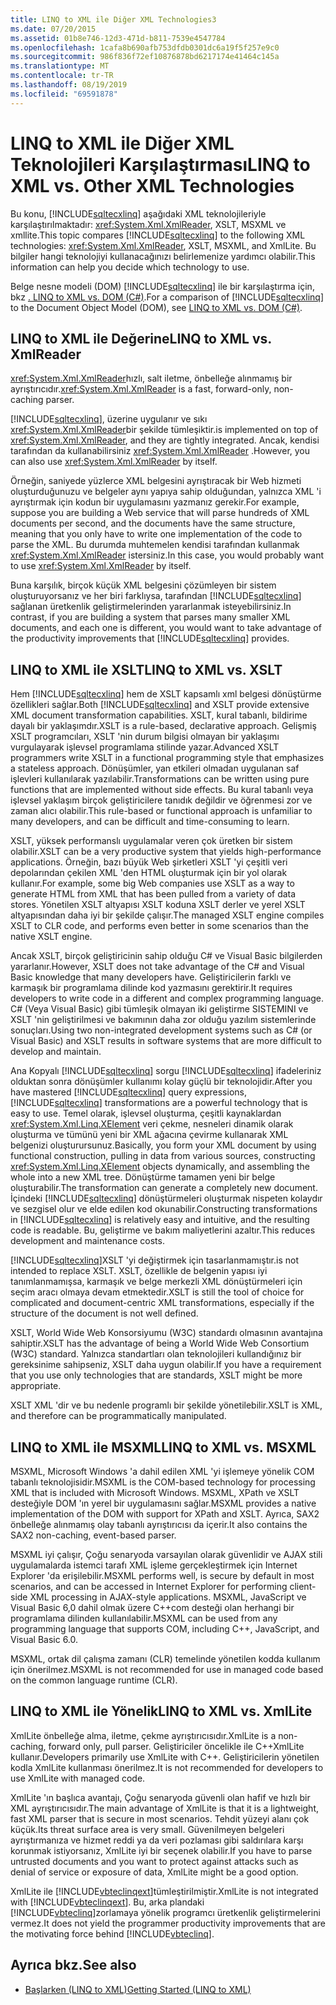 ```yaml
---
title: LINQ to XML ile Diğer XML Technologies3
ms.date: 07/20/2015
ms.assetid: 01b8e746-12d3-471d-b811-7539e4547784
ms.openlocfilehash: 1cafa8b690afb753dfdb0301dc6a19f5f257e9c0
ms.sourcegitcommit: 986f836f72ef10876878bd6217174e41464c145a
ms.translationtype: MT
ms.contentlocale: tr-TR
ms.lasthandoff: 08/19/2019
ms.locfileid: "69591878"
---
```

# <a name="linq-to-xml-vs-other-xml-technologies"></a><span data-ttu-id="9d7d4-102">LINQ to XML ile Diğer XML Teknolojileri Karşılaştırması</span><span class="sxs-lookup"><span data-stu-id="9d7d4-102">LINQ to XML vs. Other XML Technologies</span></span>
<span data-ttu-id="9d7d4-103">Bu konu, [!INCLUDE[sqltecxlinq](~/includes/sqltecxlinq-md.md)] aşağıdaki XML teknolojileriyle karşılaştırılmaktadır: <xref:System.Xml.XmlReader>, XSLT, MSXML ve xmllite.</span><span class="sxs-lookup"><span data-stu-id="9d7d4-103">This topic compares [!INCLUDE[sqltecxlinq](~/includes/sqltecxlinq-md.md)] to the following XML technologies: <xref:System.Xml.XmlReader>, XSLT, MSXML, and XmlLite.</span></span> <span data-ttu-id="9d7d4-104">Bu bilgiler hangi teknolojiyi kullanacağınızı belirlemenize yardımcı olabilir.</span><span class="sxs-lookup"><span data-stu-id="9d7d4-104">This information can help you decide which technology to use.</span></span>  
  
 <span data-ttu-id="9d7d4-105">Belge nesne modeli (DOM) [!INCLUDE[sqltecxlinq](~/includes/sqltecxlinq-md.md)] ile bir karşılaştırma için, bkz [. LINQ to XML vs. DOM (C#)](./linq-to-xml-vs-dom.md).</span><span class="sxs-lookup"><span data-stu-id="9d7d4-105">For a comparison of [!INCLUDE[sqltecxlinq](~/includes/sqltecxlinq-md.md)] to the Document Object Model (DOM), see [LINQ to XML vs. DOM (C#)](./linq-to-xml-vs-dom.md).</span></span>  
  
## <a name="linq-to-xml-vs-xmlreader"></a><span data-ttu-id="9d7d4-106">LINQ to XML ile Değerine</span><span class="sxs-lookup"><span data-stu-id="9d7d4-106">LINQ to XML vs. XmlReader</span></span>  
 <span data-ttu-id="9d7d4-107"><xref:System.Xml.XmlReader>hızlı, salt iletme, önbelleğe alınmamış bir ayrıştırıcıdır.</span><span class="sxs-lookup"><span data-stu-id="9d7d4-107"><xref:System.Xml.XmlReader> is a fast, forward-only, non-caching parser.</span></span>  
  
 [!INCLUDE[sqltecxlinq](~/includes/sqltecxlinq-md.md)]<span data-ttu-id="9d7d4-108">, üzerine uygulanır ve sıkı <xref:System.Xml.XmlReader>bir şekilde tümleşiktir.</span><span class="sxs-lookup"><span data-stu-id="9d7d4-108">is implemented on top of <xref:System.Xml.XmlReader>, and they are tightly integrated.</span></span> <span data-ttu-id="9d7d4-109">Ancak, kendisi tarafından da kullanabilirsiniz <xref:System.Xml.XmlReader> .</span><span class="sxs-lookup"><span data-stu-id="9d7d4-109">However, you can also use <xref:System.Xml.XmlReader> by itself.</span></span>  
  
 <span data-ttu-id="9d7d4-110">Örneğin, saniyede yüzlerce XML belgesini ayrıştıracak bir Web hizmeti oluşturduğunuzu ve belgeler aynı yapıya sahip olduğundan, yalnızca XML 'i ayrıştırmak için kodun bir uygulamasını yazmanız gerekir.</span><span class="sxs-lookup"><span data-stu-id="9d7d4-110">For example, suppose you are building a Web service that will parse hundreds of XML documents per second, and the documents have the same structure, meaning that you only have to write one implementation of the code to parse the XML.</span></span> <span data-ttu-id="9d7d4-111">Bu durumda muhtemelen kendisi tarafından kullanmak <xref:System.Xml.XmlReader> istersiniz.</span><span class="sxs-lookup"><span data-stu-id="9d7d4-111">In this case, you would probably want to use <xref:System.Xml.XmlReader> by itself.</span></span>  
  
 <span data-ttu-id="9d7d4-112">Buna karşılık, birçok küçük XML belgesini çözümleyen bir sistem oluşturuyorsanız ve her biri farklıysa, tarafından [!INCLUDE[sqltecxlinq](~/includes/sqltecxlinq-md.md)] sağlanan üretkenlik geliştirmelerinden yararlanmak isteyebilirsiniz.</span><span class="sxs-lookup"><span data-stu-id="9d7d4-112">In contrast, if you are building a system that parses many smaller XML documents, and each one is different, you would want to take advantage of the productivity improvements that [!INCLUDE[sqltecxlinq](~/includes/sqltecxlinq-md.md)] provides.</span></span>  
  
## <a name="linq-to-xml-vs-xslt"></a><span data-ttu-id="9d7d4-113">LINQ to XML ile XSLT</span><span class="sxs-lookup"><span data-stu-id="9d7d4-113">LINQ to XML vs. XSLT</span></span>  
 <span data-ttu-id="9d7d4-114">Hem [!INCLUDE[sqltecxlinq](~/includes/sqltecxlinq-md.md)] hem de XSLT kapsamlı xml belgesi dönüştürme özellikleri sağlar.</span><span class="sxs-lookup"><span data-stu-id="9d7d4-114">Both [!INCLUDE[sqltecxlinq](~/includes/sqltecxlinq-md.md)] and XSLT provide extensive XML document transformation capabilities.</span></span> <span data-ttu-id="9d7d4-115">XSLT, kural tabanlı, bildirime dayalı bir yaklaşımdır.</span><span class="sxs-lookup"><span data-stu-id="9d7d4-115">XSLT is a rule-based, declarative approach.</span></span> <span data-ttu-id="9d7d4-116">Gelişmiş XSLT programcıları, XSLT 'nin durum bilgisi olmayan bir yaklaşımı vurgulayarak işlevsel programlama stilinde yazar.</span><span class="sxs-lookup"><span data-stu-id="9d7d4-116">Advanced XSLT programmers write XSLT in a functional programming style that emphasizes a stateless approach.</span></span> <span data-ttu-id="9d7d4-117">Dönüşümler, yan etkileri olmadan uygulanan saf işlevleri kullanılarak yazılabilir.</span><span class="sxs-lookup"><span data-stu-id="9d7d4-117">Transformations can be written using pure functions that are implemented without side effects.</span></span> <span data-ttu-id="9d7d4-118">Bu kural tabanlı veya işlevsel yaklaşım birçok geliştiricilere tanıdık değildir ve öğrenmesi zor ve zaman alıcı olabilir.</span><span class="sxs-lookup"><span data-stu-id="9d7d4-118">This rule-based or functional approach is unfamiliar to many developers, and can be difficult and time-consuming to learn.</span></span>  
  
 <span data-ttu-id="9d7d4-119">XSLT, yüksek performanslı uygulamalar veren çok üretken bir sistem olabilir.</span><span class="sxs-lookup"><span data-stu-id="9d7d4-119">XSLT can be a very productive system that yields high-performance applications.</span></span> <span data-ttu-id="9d7d4-120">Örneğin, bazı büyük Web şirketleri XSLT 'yi çeşitli veri depolarından çekilen XML 'den HTML oluşturmak için bir yol olarak kullanır.</span><span class="sxs-lookup"><span data-stu-id="9d7d4-120">For example, some big Web companies use XSLT as a way to generate HTML from XML that has been pulled from a variety of data stores.</span></span> <span data-ttu-id="9d7d4-121">Yönetilen XSLT altyapısı XSLT koduna XSLT derler ve yerel XSLT altyapısından daha iyi bir şekilde çalışır.</span><span class="sxs-lookup"><span data-stu-id="9d7d4-121">The managed XSLT engine compiles XSLT to CLR code, and performs even better in some scenarios than the native XSLT engine.</span></span>  
  
 <span data-ttu-id="9d7d4-122">Ancak XSLT, birçok geliştiricinin sahip olduğu C# ve Visual Basic bilgilerden yararlanır.</span><span class="sxs-lookup"><span data-stu-id="9d7d4-122">However, XSLT does not take advantage of the C# and Visual Basic knowledge that many developers have.</span></span> <span data-ttu-id="9d7d4-123">Geliştiricilerin farklı ve karmaşık bir programlama dilinde kod yazmasını gerektirir.</span><span class="sxs-lookup"><span data-stu-id="9d7d4-123">It requires developers to write code in a different and complex programming language.</span></span> <span data-ttu-id="9d7d4-124">C# (Veya Visual Basic) gibi tümleşik olmayan iki geliştirme SISTEMINI ve XSLT 'nin geliştirilmesi ve bakımının daha zor olduğu yazılım sistemlerinde sonuçları.</span><span class="sxs-lookup"><span data-stu-id="9d7d4-124">Using two non-integrated development systems such as C# (or Visual Basic) and XSLT results in software systems that are more difficult to develop and maintain.</span></span>  
  
 <span data-ttu-id="9d7d4-125">Ana Kopyalı [!INCLUDE[sqltecxlinq](~/includes/sqltecxlinq-md.md)] sorgu [!INCLUDE[sqltecxlinq](~/includes/sqltecxlinq-md.md)] ifadeleriniz olduktan sonra dönüşümler kullanımı kolay güçlü bir teknolojidir.</span><span class="sxs-lookup"><span data-stu-id="9d7d4-125">After you have mastered [!INCLUDE[sqltecxlinq](~/includes/sqltecxlinq-md.md)] query expressions, [!INCLUDE[sqltecxlinq](~/includes/sqltecxlinq-md.md)] transformations are a powerful technology that is easy to use.</span></span> <span data-ttu-id="9d7d4-126">Temel olarak, işlevsel oluşturma, çeşitli kaynaklardan <xref:System.Xml.Linq.XElement> veri çekme, nesneleri dinamik olarak oluşturma ve tümünü yeni bir XML ağacına çevirme kullanarak XML belgenizi oluşturursunuz.</span><span class="sxs-lookup"><span data-stu-id="9d7d4-126">Basically, you form your XML document by using functional construction, pulling in data from various sources, constructing <xref:System.Xml.Linq.XElement> objects dynamically, and assembling the whole into a new XML tree.</span></span> <span data-ttu-id="9d7d4-127">Dönüştürme tamamen yeni bir belge oluşturabilir.</span><span class="sxs-lookup"><span data-stu-id="9d7d4-127">The transformation can generate a completely new document.</span></span> <span data-ttu-id="9d7d4-128">İçindeki [!INCLUDE[sqltecxlinq](~/includes/sqltecxlinq-md.md)] dönüştürmeleri oluşturmak nispeten kolaydır ve sezgisel olur ve elde edilen kod okunabilir.</span><span class="sxs-lookup"><span data-stu-id="9d7d4-128">Constructing transformations in [!INCLUDE[sqltecxlinq](~/includes/sqltecxlinq-md.md)] is relatively easy and intuitive, and the resulting code is readable.</span></span> <span data-ttu-id="9d7d4-129">Bu, geliştirme ve bakım maliyetlerini azaltır.</span><span class="sxs-lookup"><span data-stu-id="9d7d4-129">This reduces development and maintenance costs.</span></span>  
  
 [!INCLUDE[sqltecxlinq](~/includes/sqltecxlinq-md.md)]<span data-ttu-id="9d7d4-130">XSLT 'yi değiştirmek için tasarlanmamıştır.</span><span class="sxs-lookup"><span data-stu-id="9d7d4-130">is not intended to replace XSLT.</span></span> <span data-ttu-id="9d7d4-131">XSLT, özellikle de belgenin yapısı iyi tanımlanmamışsa, karmaşık ve belge merkezli XML dönüştürmeleri için seçim aracı olmaya devam etmektedir.</span><span class="sxs-lookup"><span data-stu-id="9d7d4-131">XSLT is still the tool of choice for complicated and document-centric XML transformations, especially if the structure of the document is not well defined.</span></span>  
  
 <span data-ttu-id="9d7d4-132">XSLT, World Wide Web Konsorsiyumu (W3C) standardı olmasının avantajına sahiptir.</span><span class="sxs-lookup"><span data-stu-id="9d7d4-132">XSLT has the advantage of being a World Wide Web Consortium (W3C) standard.</span></span> <span data-ttu-id="9d7d4-133">Yalnızca standartları olan teknolojileri kullandığınız bir gereksinime sahipseniz, XSLT daha uygun olabilir.</span><span class="sxs-lookup"><span data-stu-id="9d7d4-133">If you have a requirement that you use only technologies that are standards, XSLT might be more appropriate.</span></span>  
  
 <span data-ttu-id="9d7d4-134">XSLT XML 'dir ve bu nedenle programlı bir şekilde yönetilebilir.</span><span class="sxs-lookup"><span data-stu-id="9d7d4-134">XSLT is XML, and therefore can be programmatically manipulated.</span></span>  
  
## <a name="linq-to-xml-vs-msxml"></a><span data-ttu-id="9d7d4-135">LINQ to XML ile MSXML</span><span class="sxs-lookup"><span data-stu-id="9d7d4-135">LINQ to XML vs. MSXML</span></span>  
 <span data-ttu-id="9d7d4-136">MSXML, Microsoft Windows 'a dahil edilen XML 'yi işlemeye yönelik COM tabanlı teknolojisidir.</span><span class="sxs-lookup"><span data-stu-id="9d7d4-136">MSXML is the COM-based technology for processing XML that is included with Microsoft Windows.</span></span> <span data-ttu-id="9d7d4-137">MSXML, XPath ve XSLT desteğiyle DOM 'ın yerel bir uygulamasını sağlar.</span><span class="sxs-lookup"><span data-stu-id="9d7d4-137">MSXML provides a native implementation of the DOM with support for XPath and XSLT.</span></span> <span data-ttu-id="9d7d4-138">Ayrıca, SAX2 önbelleğe alınmamış olay tabanlı ayrıştırıcısı da içerir.</span><span class="sxs-lookup"><span data-stu-id="9d7d4-138">It also contains the SAX2 non-caching, event-based parser.</span></span>  
  
 <span data-ttu-id="9d7d4-139">MSXML iyi çalışır, Çoğu senaryoda varsayılan olarak güvenlidir ve AJAX stili uygulamalarda istemci tarafı XML işleme gerçekleştirmek için Internet Explorer 'da erişilebilir.</span><span class="sxs-lookup"><span data-stu-id="9d7d4-139">MSXML performs well, is secure by default in most scenarios, and can be accessed in Internet Explorer for performing client-side XML processing in AJAX-style applications.</span></span> <span data-ttu-id="9d7d4-140">MSXML, JavaScript ve Visual Basic 6,0 dahil olmak üzere C++com desteği olan herhangi bir programlama dilinden kullanılabilir.</span><span class="sxs-lookup"><span data-stu-id="9d7d4-140">MSXML can be used from any programming language that supports COM, including C++, JavaScript, and Visual Basic 6.0.</span></span>  
  
 <span data-ttu-id="9d7d4-141">MSXML, ortak dil çalışma zamanı (CLR) temelinde yönetilen kodda kullanım için önerilmez.</span><span class="sxs-lookup"><span data-stu-id="9d7d4-141">MSXML is not recommended for use in managed code based on the common language runtime (CLR).</span></span>  
  
## <a name="linq-to-xml-vs-xmllite"></a><span data-ttu-id="9d7d4-142">LINQ to XML ile Yönelik</span><span class="sxs-lookup"><span data-stu-id="9d7d4-142">LINQ to XML vs. XmlLite</span></span>  
 <span data-ttu-id="9d7d4-143">XmlLite önbelleğe alma, iletme, çekme ayrıştırıcısıdır.</span><span class="sxs-lookup"><span data-stu-id="9d7d4-143">XmlLite is a non-caching, forward only, pull parser.</span></span> <span data-ttu-id="9d7d4-144">Geliştiriciler öncelikle ile C++XmlLite kullanır.</span><span class="sxs-lookup"><span data-stu-id="9d7d4-144">Developers primarily use XmlLite with C++.</span></span> <span data-ttu-id="9d7d4-145">Geliştiricilerin yönetilen kodla XmlLite kullanması önerilmez.</span><span class="sxs-lookup"><span data-stu-id="9d7d4-145">It is not recommended for developers to use XmlLite with managed code.</span></span>  
  
 <span data-ttu-id="9d7d4-146">XmlLite 'ın başlıca avantajı, Çoğu senaryoda güvenli olan hafif ve hızlı bir XML ayrıştırıcısıdır.</span><span class="sxs-lookup"><span data-stu-id="9d7d4-146">The main advantage of XmlLite is that it is a lightweight, fast XML parser that is secure in most scenarios.</span></span> <span data-ttu-id="9d7d4-147">Tehdit yüzeyi alanı çok küçük.</span><span class="sxs-lookup"><span data-stu-id="9d7d4-147">Its threat surface area is very small.</span></span> <span data-ttu-id="9d7d4-148">Güvenilmeyen belgeleri ayrıştırmanıza ve hizmet reddi ya da veri pozlaması gibi saldırılara karşı korunmak istiyorsanız, XmlLite iyi bir seçenek olabilir.</span><span class="sxs-lookup"><span data-stu-id="9d7d4-148">If you have to parse untrusted documents and you want to protect against attacks such as denial of service or exposure of data, XmlLite might be a good option.</span></span>  
  
 <span data-ttu-id="9d7d4-149">XmlLite ile [!INCLUDE[vbteclinqext](~/includes/vbteclinqext-md.md)]tümleştirilmiştir.</span><span class="sxs-lookup"><span data-stu-id="9d7d4-149">XmlLite is not integrated with [!INCLUDE[vbteclinqext](~/includes/vbteclinqext-md.md)].</span></span> <span data-ttu-id="9d7d4-150">Bu, arka plandaki [!INCLUDE[vbteclinq](~/includes/vbteclinq-md.md)]zorlamaya yönelik programcı üretkenlik geliştirmelerini vermez.</span><span class="sxs-lookup"><span data-stu-id="9d7d4-150">It does not yield the programmer productivity improvements that are the motivating force behind [!INCLUDE[vbteclinq](~/includes/vbteclinq-md.md)].</span></span>  
  
## <a name="see-also"></a><span data-ttu-id="9d7d4-151">Ayrıca bkz.</span><span class="sxs-lookup"><span data-stu-id="9d7d4-151">See also</span></span>

- [<span data-ttu-id="9d7d4-152">Başlarken (LINQ to XML)</span><span class="sxs-lookup"><span data-stu-id="9d7d4-152">Getting Started (LINQ to XML)</span></span>](./linq-to-xml-overview.md)
